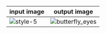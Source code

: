| input image  | output image |
| ------------- | ------------- |
| ![style-5](https://user-images.githubusercontent.com/67019423/119991750-68b56100-bfe7-11eb-94a4-97ecbfec819d.png) | ![butterfly_eyes](https://user-images.githubusercontent.com/67019423/119991786-74a12300-bfe7-11eb-8b11-b1cfd199902f.PNG) |
